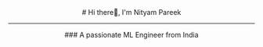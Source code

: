 <center># Hi there👋, I'm Nityam Pareek</center>
<hr>
<center>### A passionate ML Engineer from India</center>
<!--
**NityamPareek/NityamPareek** is a ✨ _special_ ✨ repository because its `README.md` (this file) appears on your GitHub profile.

- 📫 How to reach me: ndnityam@gmail.com

### I'm Good With:
![My Skills](https://skillicons.dev/icons?i=c,cpp,py,r,pytorch,tensorflow,mysql,html)

### Connect with me:
[![My Skills](https://skillicons.dev/icons?i=linkedin)](https://www.linkedin.com/in/nityampareek/)
